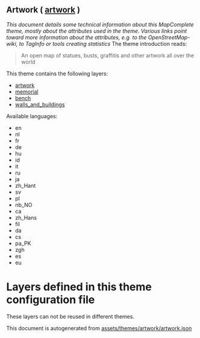 [//]: # (WARNING: this file is automatically generated. Please find the sources at the bottom and edit those sources)

## Artwork ( [artwork](https://mapcomplete.org/artwork) )
_This document details some technical information about this MapComplete theme, mostly about the attributes used in the theme. Various links point toward more information about the attributes, e.g. to the OpenStreetMap-wiki, to TagInfo or tools creating statistics_
The theme introduction reads:

> An open map of statues, busts, graffitis and other artwork all over the world

This theme contains the following layers:

 - [artwork](../Layers/artwork.md)
 - [memorial](../Layers/memorial.md)
 - [bench](../Layers/bench.md)
 - [walls_and_buildings](../Layers/walls_and_buildings.md)

Available languages:

 - en
 - nl
 - fr
 - de
 - hu
 - id
 - it
 - ru
 - ja
 - zh_Hant
 - sv
 - pl
 - nb_NO
 - ca
 - zh_Hans
 - fil
 - da
 - cs
 - pa_PK
 - zgh
 - es
 - eu

# Layers defined in this theme configuration file
These layers can not be reused in different themes.


This document is autogenerated from [assets/themes/artwork/artwork.json](https://github.com/pietervdvn/MapComplete/blob/develop/assets/themes/artwork/artwork.json)

